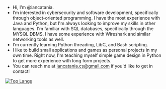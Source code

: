 - Hi, I’m @iancatania.
- I’m interested in cybersecurity and software development, specifically through object-oriented programming. I have the most experience with Java and Python, but I'm always looking to improve my skills in other languages. I'm familiar with SQL databases, specifically through the MYSQL DBMS. I have some experience with Wireshark and similar networking tools as well.
- I’m currently learning Python threading, LibC, and Bash scripting.
- I like to build small applications and games as personal projects in my own time. Right now, I'm teaching myself simple game design in Python to get more experience with long form projects.
- You can reach me at iancatania.cs@gmail.com if you'd like to get in contact!

[![Top Langs](https://github-readme-stats.vercel.app/api/top-langs/?username=iancatania&layout=compact)](https://github.com/anuraghazra/github-readme-stats)


<!---
iancatania/iancatania is a ✨ special ✨ repository because its `README.md` (this file) appears on your GitHub profile.
You can click the Preview link to take a look at your changes.
--->
